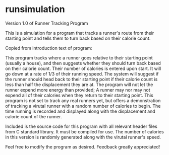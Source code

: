 # runsimulation
Version 1.0 of Runner Tracking Program

This is a simulation for a program that tracks a runner's route from their starting point and tells them to turn back based on their calorie count.

Copied from introduction text of program:

  This program tracks where a runner goes relative to their
  starting point (usually a house), and then suggests whether they should
  turn back based on their calorie count.  Their number of calories is
  entered upon start.  It will go down at a rate of 1/3 of their running
  speed.  The system will suggest if the runner should head back to their
  starting point if their calorie count is less than half the displacement
  they are at.  The program will not let the runner expend more energy than provided;
  A runner may nor may not expend all of their calories when they return to
  their starting point.  This program is not set to track any real runners yet,
  but offers a demonstration of tracking a virutal runner with a random number
  of calories to begin.  The time running is recorded and displayed along with
  the displacement and calorie count of the runner.
  
  Included is the source code for this program with all relevant header files from C standard library.
  It must be compiled for use.  The number of calories in this version is randomly generated
  along with the virutal runner's speed.  
  
  Feel free to modify the program as desired.  Feedback greatly appreciated!
